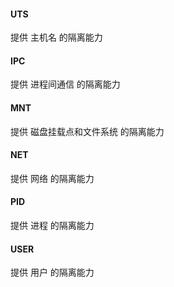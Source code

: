 #### UTS
提供 主机名 的隔离能力
#### IPC
提供 进程间通信 的隔离能力
#### MNT
提供 磁盘挂载点和文件系统 的隔离能力
#### NET
提供 网络 的隔离能力
#### PID
提供 进程 的隔离能力
#### USER
提供 用户 的隔离能力